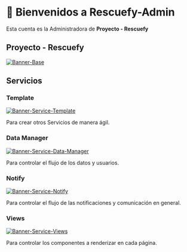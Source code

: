 # 👋 Bienvenidos a Rescuefy-Admin

Esta cuenta es la Administradora de **Proyecto - Rescuefy**

## Proyecto - Rescuefy
[![Banner-Base](https://user-images.githubusercontent.com/89747340/132136960-7ce72ebb-151f-4750-bfaa-12909731ac13.png)](https://github.com/Rescuefy)


## Servicios
### Template
[![Banner-Service-Template](https://user-images.githubusercontent.com/89747340/132112734-75086eb3-32d2-4de5-b4fe-7adb1af341e7.png)](https://github.com/Rescuefy)

Para crear otros Servicios de manera ágil.

### Data Manager
[![Banner-Service-Data-Manager](https://user-images.githubusercontent.com/89747340/132135828-9b53832b-0b8e-426c-8970-279fb1277485.png)](https://github.com/Rescuefy-admin/data-manager-service)

Para controlar el flujo de los datos y usuarios.

### Notify
[![Banner-Service-Notify](https://user-images.githubusercontent.com/89747340/132135868-755c19bf-4313-40cf-a997-1710705e6142.png)](https://github.com/Rescuefy-admin/notifiy-service)

Para controlar el flujo de las notificaciones y comunicación en general.

### Views
[![Banner-Service-Views](https://user-images.githubusercontent.com/89747340/132135901-9f140131-ba62-4cf5-aead-e0686af417c9.png)](https://github.com/Rescuefy-admin/views-service)

Para controlar los componentes a renderizar en cada página.

